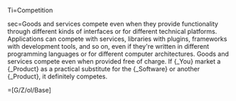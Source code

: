 Ti=Competition

sec=Goods and services compete even when they provide functionality through different kinds of interfaces or for different technical platforms.  Applications can compete with services, libraries with plugins, frameworks with development tools, and so on, even if they're written in different programming languages or for different computer architectures.  Goods and services compete even when provided free of charge.  If {_You} market a {_Product} as a practical substitute for the {_Software} or another {_Product}, it definitely competes.

=[G/Z/ol/Base]